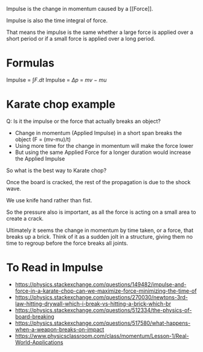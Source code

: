 Impulse is the change in momentum caused by a [[Force]].

Impulse is also the time integral of force.

That means the impulse is the same whether a large force is applied over a short period or if a small force is applied over a long period.
# Formulas
Impulse = $\int F.dt$
Impulse = $\Delta p$ = $mv \: - \: mu$

# Karate chop example

Q: Is it the impulse or the force that actually breaks an object?

- Change in momentum (Applied Impulse) in a short span breaks the object (F = (mv-mu)/t)
- Using more time for the change in momentum will make the force lower
- But using the same Applied Force for a longer duration would increase the Applied Impulse

So what is the best way to Karate chop?

Once the board is cracked, the rest of the propagation is due to the shock wave.

We use knife hand rather than fist.

So the pressure also is important, as all the force is acting on a small area to create a crack.

Ultimately it seems the change in momentum by time taken, or a force, that breaks up a brick. Think of it as a sudden jolt in a structure, giving them no time to regroup before the force breaks all joints.
# To Read in Impulse
- https://physics.stackexchange.com/questions/149482/impulse-and-force-in-a-karate-chop-can-we-maximize-force-minimizing-the-time-of
- https://physics.stackexchange.com/questions/270030/newtons-3rd-law-hitting-drywall-which-i-break-vs-hitting-a-brick-which-br
- https://physics.stackexchange.com/questions/512334/the-physics-of-board-breaking
- https://physics.stackexchange.com/questions/517580/what-happens-when-a-weapon-breaks-on-impact
- https://www.physicsclassroom.com/class/momentum/Lesson-1/Real-World-Applications